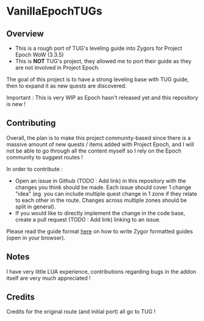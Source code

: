 # VanillaEpochTUGs

## Overview

- This is a rough port of TUG's leveling guide into Zygors for Project Epoch WoW (3.3.5)
- This is **NOT** TUG's project, they allowed me to port their guide as they are not involved in Project Epoch.

The goal of this project is to have a strong leveling base with TUG guide, then to expand it as new quests are discovered.

Important : This is very WIP as Epoch hasn't released yet and this repository is new !

## Contributing

Overall, the plan is to make this project community-based since there is a massive amount of new quests / items added with Project Epoch,
and I will not be able to go through all the content myself so I rely on the Epoch community to suggest routes !

In order to contribute :

- Open an issue in Github (TODO : Add link) in this repository with the changes you think should be made. Each issue should cover 1 change "idea"
  (eg. you can include multiple quest change in 1 zone if they relate to each other in the route. Changes across multiple zones should be split in general).
- If you would like to directly implement the change in the code base, create a pull request (TODO : Add link) linking to an issue.

Please read the guide format [here](./guide_format.html) on how to write Zygor formatted guides (open in your browser).

## Notes

I have very little LUA experience, contributions regarding bugs in the addon itself are very much appreciated !

## Credits

Credits for the original route (and initial port) all go to TUG !
